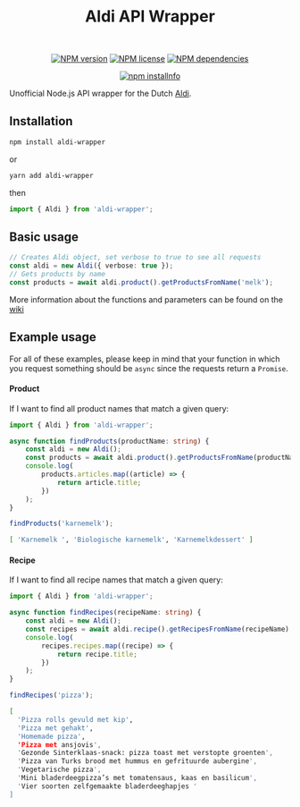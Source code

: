 <div align="center">
  <h1>
    Aldi API Wrapper
  </h1>
  </br>
  <p>
    <a href="https://www.npmjs.com/package/aldi-wrapper"><img src="https://img.shields.io/npm/v/aldi-wrapper" alt="NPM version" /></a>
    <a href="https://github.com/RinseV/aldi-wrapper"><img src="https://img.shields.io/npm/l/aldi-wrapper" alt="NPM license" /></a>
    <a href="https://www.npmjs.com/package/aldi-wrapper"><img src="https://img.shields.io/librariesio/release/npm/aldi-wrapper" alt="NPM dependencies"/></a>
  </p>
  <p>
    <a href="https://nodei.co/npm/aldi-wrapper/"><img src="https://nodei.co/npm/aldi-wrapper.svg" alt="npm installnfo" /></a>
  </p>
</div>

Unofficial Node.js API wrapper for the Dutch [Aldi](https://www.aldi.nl/).

## Installation

```sh
npm install aldi-wrapper
```

or

```sh
yarn add aldi-wrapper
```

then
```typescript
import { Aldi } from 'aldi-wrapper';
```

## Basic usage

```typescript
// Creates Aldi object, set verbose to true to see all requests
const aldi = new Aldi({ verbose: true });
// Gets products by name
const products = await aldi.product().getProductsFromName('melk');
```

More information about the functions and parameters can be found on the [wiki](https://github.com/RinseV/aldi-wrapper/wiki)

## Example usage

For all of these examples, please keep in mind that your function in which you request something should be `async` since the requests return a `Promise`.

#### Product

If I want to find all product names that match a given query:

```typescript
import { Aldi } from 'aldi-wrapper';

async function findProducts(productName: string) {
    const aldi = new Aldi();
    const products = await aldi.product().getProductsFromName(productName);
    console.log(
        products.articles.map((article) => {
            return article.title;
        })
    );
}

findProducts('karnemelk');
```
```sh
[ 'Karnemelk ', 'Biologische karnemelk', 'Karnemelkdessert' ]
```

#### Recipe

If I want to find all recipe names that match a given query:

```typescript
import { Aldi } from 'aldi-wrapper';

async function findRecipes(recipeName: string) {
    const aldi = new Aldi();
    const recipes = await aldi.recipe().getRecipesFromName(recipeName);
    console.log(
        recipes.recipes.map((recipe) => {
            return recipe.title;
        })
    );
}

findRecipes('pizza');
```
```sh
[
  'Pizza rolls gevuld met kip',
  'Pizza met gehakt',
  'Homemade pizza',
  'Pizza met ansjovis',
  'Gezonde Sinterklaas-snack: pizza toast met verstopte groenten',
  'Pizza van Turks brood met hummus en gefrituurde aubergine',
  'Vegetarische pizza',
  'Mini bladerdeegpizza’s met tomatensaus, kaas en basilicum',
  'Vier soorten zelfgemaakte bladerdeeghapjes '
]
```

